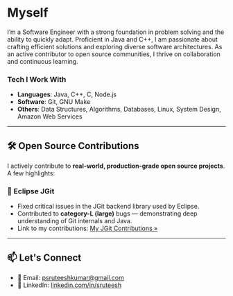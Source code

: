 # Myself

I’m a Software Engineer with a strong foundation in problem solving and the ability to quickly adapt. Proficient in Java and C++, I am passionate about crafting efficient solutions and exploring diverse software architectures. As an active contributor to open source communities, I thrive on collaboration and continuous learning.

### Tech I Work With
- **Languages**: Java, C++, C, Node.js
- **Software**: Git, GNU Make
- **Others**: Data Structures, Algorithms, Databases, Linux, System Design, Amazon Web Services 

---

## 🛠️ Open Source Contributions

I actively contribute to **real-world, production-grade open source projects**. A few highlights:

### 🌟 Eclipse JGit
- Fixed critical issues in the JGit backend library used by Eclipse.
- Contributed to **category-L (large)** bugs — demonstrating deep understanding of Git internals and Java.
- Link to my contributions: [My JGit Contributions »](https://eclipse.gerrithub.io/q/owner:psurya1967@iitkgp.ac.in)

---

## 📫 Let's Connect
- 📧 Email: psruteeshkumar@gmail.com
- 💼 LinkedIn: [linkedin.com/in/sruteesh](https://linkedin.com/in/sruteesh)


